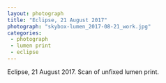 ```yaml
---
layout: photograph
title: "Eclipse, 21 August 2017"
photograph: "skybox-lumen_2017-08-21_work.jpg"
categories: 
 - photograph
 - lumen print
 - eclipse
---
```

Eclipse, 21 August 2017.
Scan of unfixed lumen print. 


